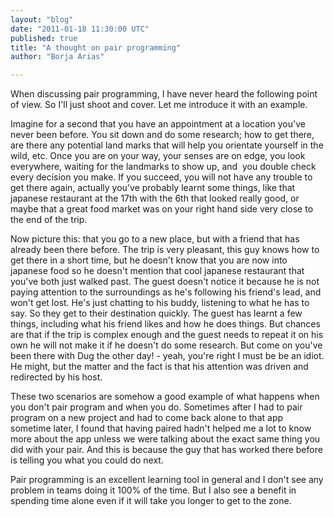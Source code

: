 ```yaml
---
layout: "blog"
date: "2011-01-18 11:30:00 UTC"
published: true
title: "A thought on pair programming"
author: "Borja Arias"

---
```


When discussing pair programming, I have never heard the following point of view. So I'll just shoot and cover. Let me introduce it with an example.

Imagine for a second that you have an appointment at a location you've never been before. You sit down and do some research; how to get there, are there any potential land marks that will help you orientate yourself in the wild, etc. Once you are on your way, your senses are on edge, you look everywhere, waiting for the landmarks to show up, and&nbsp; you double check every decision you make. If you succeed, you will not have any trouble to get there again, actually you've probably learnt some things, like that japanese restaurant at the 17th with the 6th that looked really good, or maybe that a great food market was on your right hand side very close to the end of the trip.

Now picture this: that you go to a new place, but with a friend that has already been there before. The trip is very pleasant, this guy knows how to get there in a short time, but he doesn't know that you are now into japanese food so he doesn't mention that cool japanese restaurant that you've both just walked past. The guest doesn't notice it because he is not paying attention to the surroundings as he's following his friend's lead, and won't get lost. He's just chatting to his buddy, listening to what he has to say. So they get to their destination quickly. The guest has learnt a few things, including what his friend likes and how he does things. But chances are that if the trip is complex enough and the guest needs to repeat it on his own he will not make it if he doesn't do some research. But come on you've been there with Dug the other day! - yeah, you're right I must be be an idiot. He might, but the matter and the fact is that his attention was driven and redirected by his host.

These two scenarios are somehow a good example of what happens when you don't pair program and when you do. Sometimes after I had to pair program on a new project and had to come back alone to that app sometime later, I found that having paired hadn't helped me a lot to know more about the app unless we were talking about the exact same thing you did with your pair. And this is because the guy that has worked there before is telling you what you could do next.

Pair programming is an excellent learning tool in general and I don't see any problem in teams doing it 100% of the time. But I also see a benefit in spending time alone even if it will take you longer to get to the zone.


